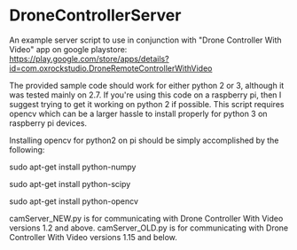 # DroneControllerServer
An example server script to use in conjunction with "Drone Controller With Video" app on google playstore: https://play.google.com/store/apps/details?id=com.oxrockstudio.DroneRemoteControllerWithVideo

The provided sample code should work for either python 2 or 3, although it was tested mainly on 2.7. If you're using this code on a raspberry pi, then I suggest trying to get it working on python 2 if possible. This script requires opencv which can be a larger hassle to install properly for python 3 on raspberry pi devices.

Installing opencv for python2 on pi should be simply accomplished by the following:

sudo apt-get install python-numpy

sudo apt-get install python-scipy

sudo apt-get install python-opencv


camServer_NEW.py is for communicating with Drone Controller With Video versions 1.2 and above.
camServer_OLD.py is for communicating with Drone Controller With Video versions 1.15 and below.
